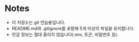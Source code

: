 # Notes
- 이 저장소는 git 연습용입니다.
- README.md와 .gitignore를 포함해 5개 이상의 파일을 유지합니다.
- 민감 정보는 절대 올리지 않습니다(.env, 토큰, 비밀번호 등).
